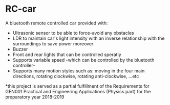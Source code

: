 # RC-car
  A bluetooth remote controlled car provided with:
  - Ultrasonic sensor to be able to force-avoid any obstacles
  - LDR to maintain car's light intensity with an inverse relationship with the surroundings to save power moreover
  - Buzzer
  - Front and rear lights that can be controlled speratly
  - Supports variable speed -which can be controlled by the bluetooth controller- 
  - Supports many motion styles such as: moving in the four main directions, rotating clockwise, rotating anti-clockwise, ...etc
  
*this project is served as a partial fulfillment of the Requirements for GEN001 Practical and Engineering Applications (Physics part) for the preparatory year 2018-2019 
